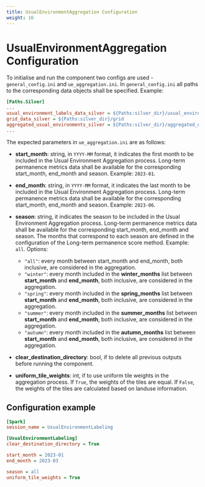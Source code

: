 ```yaml
---
title: UsualEnvironmentAggregation Configuration
weight: 16
---
```


# UsualEnvironmentAggregation Configuration
To initialise and run the component two configs are used - `general_config.ini` and `ue_aggregation.ini`. In `general_config.ini` all paths to the corresponding data objects shall be specified. Example:

```ini
[Paths.Silver]
...
usual_environment_labels_data_silver = ${Paths:silver_dir}/usual_environment_labels
grid_data_silver = ${Paths:silver_dir}/grid
aggregated_usual_environments_silver = ${Paths:silver_dir}/aggregated_usual_environment
...
```

The expected parameters in `ue_aggregation.ini` are as follows:

 - **start_month**: string, in `YYYY-MM` format, it indicates the first month to be included in the Usual Environment Aggregation process. Long-term permanence metrics data shall be available for the corresponding start_month, end_month and season. Example: `2023-01`.

 - **end_month**: string, in `YYYY-MM` format, it indicates the last month to be included in the Usual Environment Aggregation process. Long-term permanence metrics data shall be available for the corresponding start_month, end_month and season. Example: `2023-06`.

 - **season**: string, it indicates the season to be included in the Usual Environment Aggregation process. Long-term permanence metrics data shall be available for the corresponding start_month, end_month and season. The months that correspond to each season are defined in the configuration of the Long-term permanence score method. Example: `all`. Options:
    - `"all"`: every month between start_month and end_month, both inclusive, are considered in the aggregation.
    - `"winter"`: every month included in the **winter_months** list between **start_month** and **end_month**, both inclusive, are considered in the aggregation.
    - `"spring"`: every month included in the **spring_months** list between **start_month** and **end_month**, both inclusive, are considered in the aggregation.
    - `"summer"`: every month included in the **summer_months** list between **start_month** and **end_month**, both inclusive, are considered in the aggregation.
    - `"autumn"`: every month included in the **autumn_months** list between **start_month** and **end_month**, both inclusive, are considered in the aggregation.

 - **clear_destination_directory**: bool, if to delete all previous outputs before running the component.

 - **uniform_tile_weights**: int, if to use uniform tile weights in the aggregation process. If `True`, the weights of the tiles are equal. If `False`, the weights of the tiles are calculated based on landuse information.

## Configuration example

```ini
[Spark]
session_name = UsualEnvironmentLabeling

[UsualEnvironmentLabeling]
clear_destination_directory = True

start_month = 2023-01
end_month = 2023-03

season = all
uniform_tile_weights = True
```
